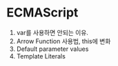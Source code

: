 # ECMAScript
1. var를 사용하면 안되는 이유.
2. Arrow Function 사용법, this에 변화
3. Default parameter values
4. Template Literals

